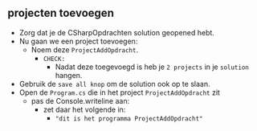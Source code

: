 ## projecten toevoegen

- Zorg dat je de CSharpOpdrachten solution geopened hebt.
- Nu gaan we een project toevoegen:
    - Noem deze `ProjectAddOpdracht`. 
        - `CHECK:`
            - Nadat deze toegevoegd is heb je `2 projects` in je `solution` hangen.
- Gebruik de `save all knop` om de solution ook op te slaan.
- Open de `Program.cs` die in het project `ProjectAddOpdracht` zit
    - pas de Console.writeline aan: 
        -  zet daar het volgende in:
            - `"dit is het programma ProjectAddOpdracht"`
